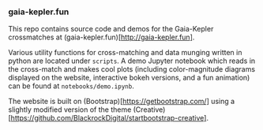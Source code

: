### gaia-kepler.fun

This repo contains source code and demos for the Gaia-Kepler crossmatches at (gaia-kepler.fun)[http://gaia-kepler.fun].

Various utility functions for cross-matching and data munging written in python are located under `scripts`. 
A demo Jupyter notebook which reads in the cross-match and makes cool plots (including color-magnitude diagrams displayed on the website, interactive bokeh versions, and a fun animation) can be found at `notebooks/demo.ipynb`.

The website is built on (Bootstrap)[https://getbootstrap.com/] using a slightly modified version of the theme (Creative)[https://github.com/BlackrockDigital/startbootstrap-creative].